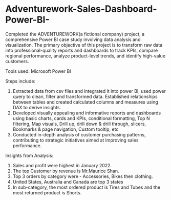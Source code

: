 # Adventurework-Sales-Dashboard-Power-BI-
Completed the ADVENTUREWORK(a fictional company) project, a comprehensive Power BI case study involving data analysis and visualization. The primary objective of this project is to transform raw data into professional-quality reports and dashboards to track KPIs, compare regional performance, analyze product-level trends, and identify high-value customers. 
  
Tools used: Microsoft Power BI

Steps include:

1. Extracted data from csv files and integrated it into power BI, used power query to clean, filter and transformed data. Established relationships between tables and created calculated columns and measures using DAX to derive insights.  
2. Developed visually appealing and informative reports and dashboards using basic charts, cards and KPIs, conditional formatting, Top N filtering, Map visuals, Drill up, drill down & drill through, slicers, Bookmarks & page navigation, Custom tooltip, etc 
3. Conducted in-depth analysis of customer purchasing patterns, contributing to strategic initiatives aimed at improving sales performance.

Insights from Analysis:

1. Sales and profit were highest in January 2022.
2. The top Customer by revenue is Mr.Maurice Shan. 
3. Top 3 orders by category were - Accessories, Bikes then clothing.
4. United States, Australia and Canada  are top 3 states
5. In sub-category, the most ordered product is Tires and Tubes and the most returned product is Shorts.

